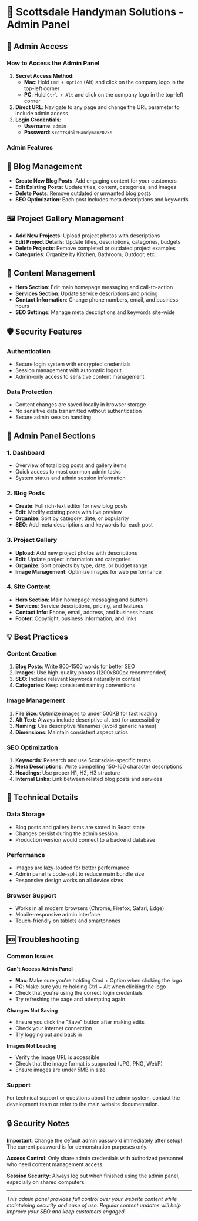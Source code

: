 # 🔧 Scottsdale Handyman Solutions - Admin Panel

## 🚀 Admin Access

### How to Access the Admin Panel

1. **Secret Access Method**: 
   - **Mac**: Hold `Cmd + Option` (Alt) and click on the company logo in the top-left corner
   - **PC**: Hold `Ctrl + Alt` and click on the company logo in the top-left corner
2. **Direct URL**: Navigate to any page and change the URL parameter to include admin access
3. **Login Credentials**:
   - **Username**: `admin`
   - **Password**: `scottsdaleHandyman2025!`

### Admin Features

## 📝 Blog Management
- **Create New Blog Posts**: Add engaging content for your customers
- **Edit Existing Posts**: Update titles, content, categories, and images  
- **Delete Posts**: Remove outdated or unwanted blog posts
- **SEO Optimization**: Each post includes meta descriptions and keywords

## 🖼️ Project Gallery Management
- **Add New Projects**: Upload project photos with descriptions
- **Edit Project Details**: Update titles, descriptions, categories, budgets
- **Delete Projects**: Remove completed or outdated project examples
- **Categories**: Organize by Kitchen, Bathroom, Outdoor, etc.

## 🎨 Content Management
- **Hero Section**: Edit main homepage messaging and call-to-action
- **Services Section**: Update service descriptions and pricing
- **Contact Information**: Change phone numbers, email, and business hours
- **SEO Settings**: Manage meta descriptions and keywords site-wide

## 🛡️ Security Features

### Authentication
- Secure login system with encrypted credentials
- Session management with automatic logout
- Admin-only access to sensitive content management

### Data Protection
- Content changes are saved locally in browser storage
- No sensitive data transmitted without authentication
- Secure admin session handling

## 📱 Admin Panel Sections

### 1. Dashboard
- Overview of total blog posts and gallery items
- Quick access to most common admin tasks
- System status and admin session information

### 2. Blog Posts
- **Create**: Full rich-text editor for new blog posts
- **Edit**: Modify existing posts with live preview
- **Organize**: Sort by category, date, or popularity
- **SEO**: Add meta descriptions and keywords for each post

### 3. Project Gallery
- **Upload**: Add new project photos with descriptions
- **Edit**: Update project information and categories
- **Organize**: Sort projects by type, date, or budget range
- **Image Management**: Optimize images for web performance

### 4. Site Content
- **Hero Section**: Main homepage messaging and buttons
- **Services**: Service descriptions, pricing, and features
- **Contact Info**: Phone, email, address, and business hours
- **Footer**: Copyright, business information, and links

## 💡 Best Practices

### Content Creation
1. **Blog Posts**: Write 800-1500 words for better SEO
2. **Images**: Use high-quality photos (1200x800px recommended)
3. **SEO**: Include relevant keywords naturally in content
4. **Categories**: Keep consistent naming conventions

### Image Management
1. **File Size**: Optimize images to under 500KB for fast loading
2. **Alt Text**: Always include descriptive alt text for accessibility
3. **Naming**: Use descriptive filenames (avoid generic names)
4. **Dimensions**: Maintain consistent aspect ratios

### SEO Optimization
1. **Keywords**: Research and use Scottsdale-specific terms
2. **Meta Descriptions**: Write compelling 150-160 character descriptions
3. **Headings**: Use proper H1, H2, H3 structure
4. **Internal Links**: Link between related blog posts and services

## 🔧 Technical Details

### Data Storage
- Blog posts and gallery items are stored in React state
- Changes persist during the admin session
- Production version would connect to a backend database

### Performance
- Images are lazy-loaded for better performance
- Admin panel is code-split to reduce main bundle size
- Responsive design works on all device sizes

### Browser Support
- Works in all modern browsers (Chrome, Firefox, Safari, Edge)
- Mobile-responsive admin interface
- Touch-friendly on tablets and smartphones

## 🆘 Troubleshooting

### Common Issues

**Can't Access Admin Panel**
- **Mac**: Make sure you're holding Cmd + Option when clicking the logo
- **PC**: Make sure you're holding Ctrl + Alt when clicking the logo
- Check that you're using the correct login credentials
- Try refreshing the page and attempting again

**Changes Not Saving**
- Ensure you click the "Save" button after making edits
- Check your internet connection
- Try logging out and back in

**Images Not Loading**
- Verify the image URL is accessible
- Check that the image format is supported (JPG, PNG, WebP)
- Ensure images are under 5MB in size

### Support
For technical support or questions about the admin system, contact the development team or refer to the main website documentation.

## 🔒 Security Notes

**Important**: Change the default admin password immediately after setup! The current password is for demonstration purposes only.

**Access Control**: Only share admin credentials with authorized personnel who need content management access.

**Session Security**: Always log out when finished using the admin panel, especially on shared computers.

---

*This admin panel provides full control over your website content while maintaining security and ease of use. Regular content updates will help improve your SEO and keep customers engaged.*
